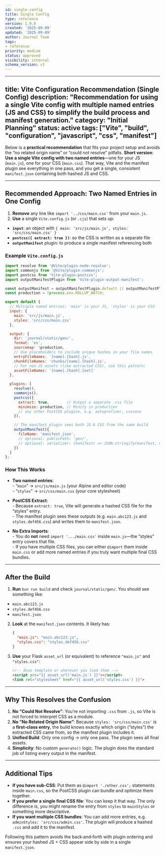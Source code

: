 ```yaml
---
id: single-config
title: Single Config
type: reference
version: 1.0.0
created: '2025-09-09'
updated: '2025-09-09'
author: Journal Team
tags:
- reference
priority: medium
status: approved
visibility: internal
schema_version: v1
---
```


***

title: Vite Configuration Recommendation (Single Config)
description: "Recommendation for using a single Vite config with multiple named entries (JS and CSS) to simplify the build process and manifest generation."
category: "Initial Planning"
status: active
tags: \["Vite", "build", "configuration", "javascript", "css", "manifest"]
----------------------------------------------------------------------------

Below is a **practical recommendation** that fits your project setup and avoids the “no related origin name” or “could not resolve” pitfalls. **Short version**: **Use a single Vite config with two named entries**—one for your JS (`main.js`), one for your CSS (`main.css`). That way, Vite and the manifest plugin see everything in one pass, and you get a single, consistent `manifest.json` containing both hashed JS and CSS.

***

## Recommended Approach: Two Named Entries in One Config

1. **Remove** any line like `import '../css/main.css'` from your `main.js`.
2. **Use** a single `Vite.config.js` (or `.cjs`) that sets up:

- **`input`**: an object with `{ main: 'src/js/main.js', styles: 'src/css/main.css' }`
- **`postcss({ extract: true })`**: so the CSS is written as a separate file
- **`outputManifest`** plugin: to produce a single manifest referencing both

### Example `Vite.config.js`

```js
import resolve from '@Vite/plugin-node-resolve';
import commonjs from '@Vite/plugin-commonjs';
import postcss from 'Vite-plugin-postcss';
import outputManifestPlugin from 'Vite-plugin-output-manifest';

const outputManifest = outputManifestPlugin.default || outputManifestPlugin;
const production = !process.env.ROLLUP_WATCH;

export default {
  // Multiple named entries: 'main' is your JS, 'styles' is your CSS
  input: {
    main: 'src/js/main.js',
    styles: 'src/css/main.css'
  },

  output: {
    dir: 'journal/static/gen/',
    format: 'es',
    sourcemap: !production,
    // Use placeholders to include unique hashes in your file names
    entryFileNames: '[name].[hash].js',
    chunkFileNames: 'chunks/[name].[hash].js',
    // For non-JS assets (like extracted CSS), use this pattern:
    assetFileNames: '[name].[hash].[ext]'
  },

  plugins: [
    resolve(),
    commonjs(),
    postcss({
      extract: true,        // Output a separate .css file
      minimize: production, // Minify in production
      // any other PostCSS plugins, e.g. autoprefixer, cssnano
    }),

    // The manifest plugin sees both JS & CSS from the same build
    outputManifest({
      fileName: 'manifest.json',
      // optional: publicPath: 'gen/',
      // optional: serializer: (manifest) => JSON.stringify(manifest, null, 2)
    })
  ]
};
```

### How This Works

- **Two named entries**:\
  \- “`main`” -> `src/js/main.js` (your Alpine and editor code)\
  \- “`styles`” -> `src/css/main.css` (your core stylesheet)

- **PostCSS Extract**:\
  \- Because `extract: true`, Vite will generate a hashed CSS file for the “styles” entry.\
  \- The manifest plugin sees these outputs (e.g. `main.abc123.js` and `styles.def456.css`) and writes them to `manifest.json`.

- **No Extra Imports**:\
  \- You do **not** need `import '.../main.css'` inside `main.js`—the “styles” entry covers that file.\
  \- If you have multiple CSS files, you can either `@import` them inside `main.css` or add more named entries if you truly want multiple final CSS bundles.

***

## After the Build

1. **Run** `bun run build` and check `journal/static/gen/`. You should see something like:

- `main.abc123.js`
- `styles.def456.css`
- `manifest.json`

2. **Look** at the `manifest.json` contents. It likely has:
   ```json
   {
     "main.js": "main.abc123.js",
     "styles.css": "styles.def456.css"
   }
   ```

3. **Use** your Flask `asset_url` (or equivalent) to reference `"main.js"` and `"styles.css"`:
   ```html
   <!-- Base template or wherever you load them -->
   <script src="{{ asset_url('main.js') }}"></script>
   <link rel="stylesheet" href="{{ asset_url('styles.css') }}">
   ```

***

## Why This Resolves the Confusion

1. **No “Could Not Resolve”**: You’re not importing `.css` from `.js`, so Vite is not forced to interpret CSS as a module.
2. **No “No Related Origin Name”**: Because `styles: 'src/css/main.css'` is a **first‐class entry**, the build knows exactly which origin (“styles”) the extracted CSS came from, so the manifest plugin includes it.
3. **Unified Build**: Only one config → only one pass. The plugin sees all final assets.
4. **Simplicity**: No custom `generate()` logic. The plugin does the standard job of listing every output in the manifest.

***

## Additional Tips

- **If you have sub‐CSS**: Put them as `@import './other.css';` statements inside `main.css`, so the PostCSS plugin can bundle and optimize them together.
- **If you prefer a single final CSS file**: You can keep it that way. The only difference is, you might rename the entry from `styles` to `mainStyles` or something more descriptive.
- **If you want multiple CSS bundles**: You can add more entries, e.g. `adminStyles: 'src/css/admin.css'`. The plugin will produce a hashed `.css` and add it to the manifest.

Following this pattern avoids the back‐and‐forth with plugin ordering and ensures your hashed JS + CSS appear side by side in a single `manifest.json`.
